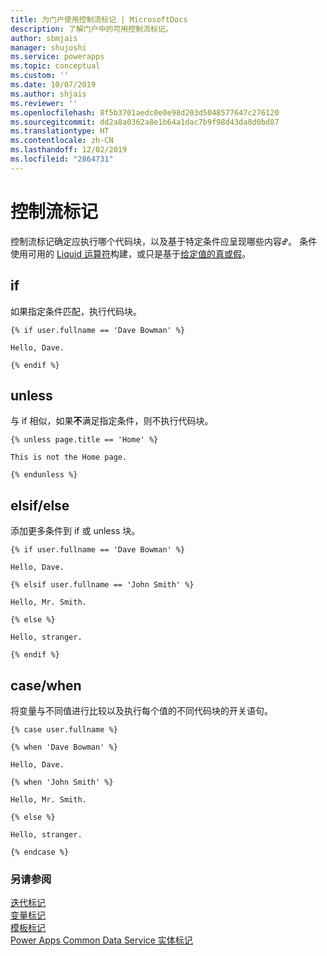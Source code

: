 ```yaml
---
title: 为门户使用控制流标记 | MicrosoftDocs
description: 了解门户中的可用控制流标记。
author: sbmjais
manager: shujoshi
ms.service: powerapps
ms.topic: conceptual
ms.custom: ''
ms.date: 10/07/2019
ms.author: shjais
ms.reviewer: ''
ms.openlocfilehash: 8f5b3701aedc0e0e98d203d5048577647c276120
ms.sourcegitcommit: dd2a8a0362a8e1b64a1dac7b9f98d43da8d0bd87
ms.translationtype: HT
ms.contentlocale: zh-CN
ms.lasthandoff: 12/02/2019
ms.locfileid: "2864731"
---
```

# <a name="control-flow-tags"></a>控制流标记

控制流标记确定应执行哪个代码块，以及基于特定条件应呈现哪些内容ߝ。 条件使用可用的 [Liquid 运算符](liquid-operators.md)构建，或只是基于[给定值的真或假](liquid-conditional-operators.md)。  

## <a name="if"></a>if

如果指定条件匹配，执行代码块。

```
{% if user.fullname == 'Dave Bowman' %}

Hello, Dave.

{% endif %}
```

## <a name="unless"></a>unless

与 if 相似，如果**不**满足指定条件，则不执行代码块。

```
{% unless page.title == 'Home' %}

This is not the Home page.

{% endunless %}
```

## <a name="elsifelse"></a>elsif/else

添加更多条件到 if 或 unless 块。

```
{% if user.fullname == 'Dave Bowman' %}

Hello, Dave.

{% elsif user.fullname == 'John Smith' %}

Hello, Mr. Smith.

{% else %}

Hello, stranger.

{% endif %}
```

## <a name="casewhen"></a>case/when

将变量与不同值进行比较以及执行每个值的不同代码块的开关语句。

```
{% case user.fullname %}

{% when 'Dave Bowman' %}

Hello, Dave.

{% when 'John Smith' %}

Hello, Mr. Smith.

{% else %}

Hello, stranger.

{% endcase %}
```

### <a name="see-also"></a>另请参阅

[迭代标记](iteration-tags.md)<br>
[变量标记](variable-tags.md)<br>
[模板标记](template-tags.md)<br>
[Power Apps Common Data Service 实体标记](portals-entity-tags.md)
